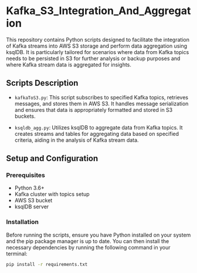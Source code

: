 # Kafka_S3_Integration_And_Aggregation


This repository contains Python scripts designed to facilitate the integration of Kafka streams into AWS S3 storage and perform data aggregation using ksqlDB.
It is particularly tailored for scenarios where data from Kafka topics needs to be persisted in S3 for further analysis or backup purposes and where Kafka stream data is aggregated for insights.

## Scripts Description

- `kafkaToS3.py`: This script subscribes to specified Kafka topics, retrieves messages, and stores them in AWS S3. It handles message serialization and ensures that data is appropriately formatted and stored in S3 buckets.

- `ksqldb_agg.py`: Utilizes ksqlDB to aggregate data from Kafka topics. It creates streams and tables for aggregating data based on specified criteria, aiding in the analysis of Kafka stream data.

## Setup and Configuration

### Prerequisites

- Python 3.6+
- Kafka cluster with topics setup
- AWS S3 bucket
- ksqlDB server

### Installation


Before running the scripts, ensure you have Python installed on your system and the pip package manager is up to date. You can then install the necessary dependencies by running the following command in your terminal:

```bash
pip install -r requirements.txt

 
 
 
 
 
 
 
 
 
 
 
 
 
 
 
 
 
 
 
 
 
 
 
 
 
 
 
 
 
 
 
 
 
 
 
 
 
 
 
 
 
 
 
 
 
 
 
 
 
 
 
 
 
 
 
 
 
 
 
 
 
 
 
 
 
 
 
 
 
 
 
 
 
 
 
 
 
 
 
 
 
 
 
 
 
 
 
 
 
 
 
 
 
 
 
 
 
 
 
 
 
 
 
 
 
 
 
 
 
 
 
 
 
 
 
 
 
 
 
 
 
 
 
 
 
 
 
 
 
 
 
 
 
 
 
 
 
 
 
 
 
 
 
 
 
 
 
 
 
 
 
 
 
 
 
 
 
 
 
 
 
 
 
 
 
 
 
 
 
 
 
 
 
 
 
 
 
 
 
 
 
 
 
 
 
 
 
 
 
 
 
 
 
 
 
 
 
 
 
 
 
 
 
 
 
 
 
 
 
 
 
 
 
 
 
 
 
 
 
 
 
 
 
 
 
 
 
 
 
 
 
 
 
 
 
 
 
 
 
 
 
 
 
 
 
 
 
 
 
 
 
 
 
 
 
 
 
 
 
 
 
 
 
 
 
 
 
 
 
 
 
 
 
 
 
 
 
 
 
 
 
 
 
 
 
 
 
 
 
 
 
 
 
 
 
 
 
 
 
 
 
 
 
 
 
